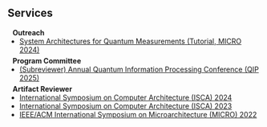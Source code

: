## Services

<h4 style="margin:0 10px 0;">Outreach</h4>

<ul style="margin:0 0 5px;">
  <li><a href="https://quest-lab.cs.wisc.edu/outreach/index.html"><autocolor>System Architectures for Quantum Measurements (Tutorial, MICRO 2024)</autocolor></a></li>
</ul>

<h4 style="margin:0 10px 0;">Program Committee</h4>

<ul style="margin:0 0 5px;">
  <li><a href="https://rsvp.duke.edu/event/qip2025/summary"><autocolor>(Subreviewer) Annual Quantum Information Processing Conference (QIP 2025)</autocolor></a></li>
</ul>

<h4 style="margin:0 10px 0;">Artifact Reviewer</h4>

<ul style="margin:0 0 5px;">
  <li><a href="https://iscaconf.org/isca2024/"><autocolor>International Symposium on Computer Architecture (ISCA) 2024</autocolor></a></li>
  <li><a href="https://iscaconf.org/isca2023/"><autocolor>International Symposium on Computer Architecture (ISCA) 2023</autocolor></a></li>
  <li><a href="https://microarch.org/micro55/index.php"><autocolor>IEEE/ACM International Symposium on Microarchitecture (MICRO) 2022</autocolor></a></li>
  <!-- <li><a href="https://eccv2022.ecva.net/"><autocolor>European Conference on Computer Vision (ECCV) 2022</autocolor></a></li> -->
</ul>
